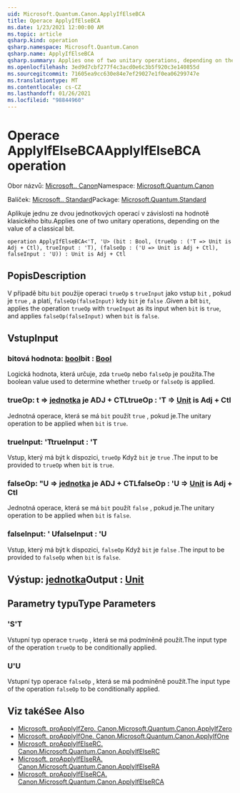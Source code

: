 ```yaml
---
uid: Microsoft.Quantum.Canon.ApplyIfElseBCA
title: Operace ApplyIfElseBCA
ms.date: 1/23/2021 12:00:00 AM
ms.topic: article
qsharp.kind: operation
qsharp.namespace: Microsoft.Quantum.Canon
qsharp.name: ApplyIfElseBCA
qsharp.summary: Applies one of two unitary operations, depending on the value of a classical bit.
ms.openlocfilehash: 3ed9d7cbf277f4c3acd0e6c3b5f920c3e140855d
ms.sourcegitcommit: 71605ea9cc630e84e7ef29027e1f0ea06299747e
ms.translationtype: MT
ms.contentlocale: cs-CZ
ms.lasthandoff: 01/26/2021
ms.locfileid: "98844960"
---
```

# <a name="applyifelsebca-operation"></a><span data-ttu-id="b474d-102">Operace ApplyIfElseBCA</span><span class="sxs-lookup"><span data-stu-id="b474d-102">ApplyIfElseBCA operation</span></span>

<span data-ttu-id="b474d-103">Obor názvů: [Microsoft.. Canon](xref:Microsoft.Quantum.Canon)</span><span class="sxs-lookup"><span data-stu-id="b474d-103">Namespace: [Microsoft.Quantum.Canon](xref:Microsoft.Quantum.Canon)</span></span>

<span data-ttu-id="b474d-104">Balíček: [Microsoft.. Standard](https://nuget.org/packages/Microsoft.Quantum.Standard)</span><span class="sxs-lookup"><span data-stu-id="b474d-104">Package: [Microsoft.Quantum.Standard](https://nuget.org/packages/Microsoft.Quantum.Standard)</span></span>


<span data-ttu-id="b474d-105">Aplikuje jednu ze dvou jednotkových operací v závislosti na hodnotě klasického bitu.</span><span class="sxs-lookup"><span data-stu-id="b474d-105">Applies one of two unitary operations, depending on the value of a classical bit.</span></span>

```qsharp
operation ApplyIfElseBCA<'T, 'U> (bit : Bool, (trueOp : ('T => Unit is Adj + Ctl), trueInput : 'T), (falseOp : ('U => Unit is Adj + Ctl), falseInput : 'U)) : Unit is Adj + Ctl
```


## <a name="description"></a><span data-ttu-id="b474d-106">Popis</span><span class="sxs-lookup"><span data-stu-id="b474d-106">Description</span></span>

<span data-ttu-id="b474d-107">V případě bitu `bit` použije operaci `trueOp` s `trueInput` jako vstup `bit` , pokud je `true` , a platí, `falseOp(falseInput)` kdy `bit` je `false` .</span><span class="sxs-lookup"><span data-stu-id="b474d-107">Given a bit `bit`, applies the operation `trueOp` with `trueInput` as its input when `bit` is `true`, and applies `falseOp(falseInput)` when `bit` is `false`.</span></span>

## <a name="input"></a><span data-ttu-id="b474d-108">Vstup</span><span class="sxs-lookup"><span data-stu-id="b474d-108">Input</span></span>

### <a name="bit--bool"></a><span data-ttu-id="b474d-109">bitová hodnota: [bool](xref:microsoft.quantum.lang-ref.bool)</span><span class="sxs-lookup"><span data-stu-id="b474d-109">bit : [Bool](xref:microsoft.quantum.lang-ref.bool)</span></span>

<span data-ttu-id="b474d-110">Logická hodnota, která určuje, zda `trueOp` nebo `falseOp` je použita.</span><span class="sxs-lookup"><span data-stu-id="b474d-110">The boolean value used to determine whether `trueOp` or `falseOp` is applied.</span></span>


### <a name="trueop--t--unit--is-adj--ctl"></a><span data-ttu-id="b474d-111">trueOp: t => [jednotka](xref:microsoft.quantum.lang-ref.unit)  je ADJ + CTL</span><span class="sxs-lookup"><span data-stu-id="b474d-111">trueOp : 'T => [Unit](xref:microsoft.quantum.lang-ref.unit)  is Adj + Ctl</span></span>

<span data-ttu-id="b474d-112">Jednotná operace, která se má `bit` použít `true` , pokud je.</span><span class="sxs-lookup"><span data-stu-id="b474d-112">The unitary operation to be applied when `bit` is `true`.</span></span>


### <a name="trueinput--t"></a><span data-ttu-id="b474d-113">trueInput: 'T</span><span class="sxs-lookup"><span data-stu-id="b474d-113">trueInput : 'T</span></span>

<span data-ttu-id="b474d-114">Vstup, který má být k dispozici, `trueOp` Když `bit` je `true` .</span><span class="sxs-lookup"><span data-stu-id="b474d-114">The input to be provided to `trueOp` when `bit` is `true`.</span></span>


### <a name="falseop--u--unit--is-adj--ctl"></a><span data-ttu-id="b474d-115">falseOp: "U => [jednotka](xref:microsoft.quantum.lang-ref.unit)  je ADJ + CTL</span><span class="sxs-lookup"><span data-stu-id="b474d-115">falseOp : 'U => [Unit](xref:microsoft.quantum.lang-ref.unit)  is Adj + Ctl</span></span>

<span data-ttu-id="b474d-116">Jednotná operace, která se má `bit` použít `false` , pokud je.</span><span class="sxs-lookup"><span data-stu-id="b474d-116">The unitary operation to be applied when `bit` is `false`.</span></span>


### <a name="falseinput--u"></a><span data-ttu-id="b474d-117">falseInput: ' U</span><span class="sxs-lookup"><span data-stu-id="b474d-117">falseInput : 'U</span></span>

<span data-ttu-id="b474d-118">Vstup, který má být k dispozici, `falseOp` Když `bit` je `false` .</span><span class="sxs-lookup"><span data-stu-id="b474d-118">The input to be provided to `falseOp` when `bit` is `false`.</span></span>



## <a name="output--unit"></a><span data-ttu-id="b474d-119">Výstup: [jednotka](xref:microsoft.quantum.lang-ref.unit)</span><span class="sxs-lookup"><span data-stu-id="b474d-119">Output : [Unit](xref:microsoft.quantum.lang-ref.unit)</span></span>



## <a name="type-parameters"></a><span data-ttu-id="b474d-120">Parametry typu</span><span class="sxs-lookup"><span data-stu-id="b474d-120">Type Parameters</span></span>

### <a name="t"></a><span data-ttu-id="b474d-121">'S</span><span class="sxs-lookup"><span data-stu-id="b474d-121">'T</span></span>

<span data-ttu-id="b474d-122">Vstupní typ operace `trueOp` , která se má podmíněně použít.</span><span class="sxs-lookup"><span data-stu-id="b474d-122">The input type of the operation `trueOp` to be conditionally applied.</span></span>
### <a name="u"></a><span data-ttu-id="b474d-123">U</span><span class="sxs-lookup"><span data-stu-id="b474d-123">'U</span></span>

<span data-ttu-id="b474d-124">Vstupní typ operace `falseOp` , která se má podmíněně použít.</span><span class="sxs-lookup"><span data-stu-id="b474d-124">The input type of the operation `falseOp` to be conditionally applied.</span></span>

## <a name="see-also"></a><span data-ttu-id="b474d-125">Viz také</span><span class="sxs-lookup"><span data-stu-id="b474d-125">See Also</span></span>

- [<span data-ttu-id="b474d-126">Microsoft. proApplyIfZero. Canon.</span><span class="sxs-lookup"><span data-stu-id="b474d-126">Microsoft.Quantum.Canon.ApplyIfZero</span></span>](xref:Microsoft.Quantum.Canon.ApplyIfZero)
- [<span data-ttu-id="b474d-127">Microsoft. proApplyIfOne. Canon.</span><span class="sxs-lookup"><span data-stu-id="b474d-127">Microsoft.Quantum.Canon.ApplyIfOne</span></span>](xref:Microsoft.Quantum.Canon.ApplyIfOne)
- [<span data-ttu-id="b474d-128">Microsoft. proApplyIfElseRC. Canon.</span><span class="sxs-lookup"><span data-stu-id="b474d-128">Microsoft.Quantum.Canon.ApplyIfElseRC</span></span>](xref:Microsoft.Quantum.Canon.ApplyIfElseRC)
- [<span data-ttu-id="b474d-129">Microsoft. proApplyIfElseRA. Canon.</span><span class="sxs-lookup"><span data-stu-id="b474d-129">Microsoft.Quantum.Canon.ApplyIfElseRA</span></span>](xref:Microsoft.Quantum.Canon.ApplyIfElseRA)
- [<span data-ttu-id="b474d-130">Microsoft. proApplyIfElseRCA. Canon.</span><span class="sxs-lookup"><span data-stu-id="b474d-130">Microsoft.Quantum.Canon.ApplyIfElseRCA</span></span>](xref:Microsoft.Quantum.Canon.ApplyIfElseRCA)